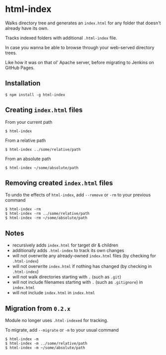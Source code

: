 # html-index

Walks directory tree and generates an `index.html` for any folder that doesn't already have its own.

Tracks indexed folders with additional `.html-index` file.

In case you wanna be able to browse through your web-served directory trees.

Like how it was on that ol' Apache server, before migrating to Jenkins on GitHub Pages.


## Installation

```
$ npm install -g html-index
```


## Creating `index.html` files

From your current path
```
$ html-index
```

From a relative path
```
$ html-index ../some/relative/path
```

From an absolute path
```
$ html-index ~/some/absolute/path
```


## Removing created `index.html` files

To undo the effects of `html-index`, add `--remove` or `-rm` to your previous command
```
$ html-index -rm
$ html-index -rm ../some/relative/path
$ html-index -rm ~/some/absolute/path
```


## Notes

- recursively adds `index.html` for target dir & children
- additionally adds `.html-index` to track its own changes
- will not overwrite any already-owned `index.html` files (by checking for `.html-index`)
- will not overwrite `index.html` if nothing has changed (by checking in `.html-index`)
- will not walk directories starting with `.` (such as `.git`)
- will not include filenames starting with `.` (such as `.gitignore`) in `index.html`
- will not include `index.html` in `index.html`


## Migration from `0.2.x`

Module no longer uses `.html-indexed` for tracking.

To migrate, add `--migrate` or `-m` to your usual command
```
$ html-index -m
$ html-index -m ../some/relative/path
$ html-index -m ~/some/absolute/path
```
